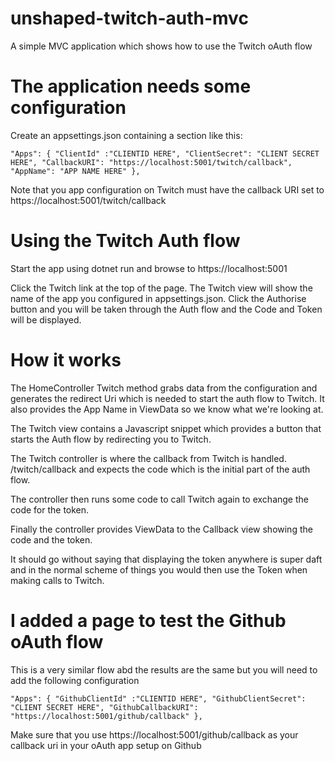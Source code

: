 # unshaped-twitch-auth-mvc
A simple MVC application which shows how to use the Twitch oAuth flow

# The application needs some configuration

Create an appsettings.json containing a section like this:

`"Apps": {
    "ClientId" :"CLIENTID HERE",
    "ClientSecret": "CLIENT SECRET HERE",
    "CallbackURI": "https://localhost:5001/twitch/callback",
    "AppName": "APP NAME HERE"
  },`

  Note that you app configuration on Twitch must have the callback URI set to https://localhost:5001/twitch/callback

  # Using the Twitch Auth flow

  Start the app using dotnet run and browse to https://localhost:5001

  Click the Twitch link at the top of the page. The Twitch view will show the name of the app you configured in appsettings.json. Click the Authorise button and you will be taken through the Auth flow and the Code and Token will be displayed.

  # How it works

  The HomeController Twitch method grabs data from the configuration and generates the redirect Uri which is needed to start the auth flow to Twitch. It also provides the App Name in ViewData so we know what we're looking at.

  The Twitch view contains a Javascript snippet which provides a button that starts the Auth flow by redirecting you to Twitch. 

  The Twitch controller is where the callback from Twitch is handled. /twitch/callback and expects the code which is the initial part of the auth flow.

  The controller then runs some code to call Twitch again to exchange the code for the token.

  Finally the controller provides ViewData to the Callback view showing the code and the token.

  It should go without saying that displaying the token anywhere is super daft and in the normal scheme of things you would then use the Token when making calls to Twitch.

# I added a page to test the Github oAuth flow

This is a very similar flow abd the results are the same but you will need to add the following configuration

`"Apps": {
    "GithubClientId" :"CLIENTID HERE",
    "GithubClientSecret": "CLIENT SECRET HERE",
    "GithubCallbackURI": "https://localhost:5001/github/callback"
  },`

Make sure that you use https://localhost:5001/github/callback as your callback uri in your oAuth app setup on Github
